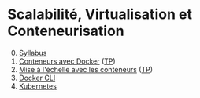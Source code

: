 # Scalabilité, Virtualisation et Conteneurisation

0. [Syllabus](./docs/00-syllabus.md)
1. [Conteneurs avec Docker](./docs/01-conteneurs_avec_docker.md) ([TP](./docs/01-conteneurs_avec_docker_tp.md))
2. [Mise à l'échelle avec les conteneurs](./docs/02-mise_a_l_echelle_avec_les_conteneurs.md) ([TP](./docs/02-mise_a_l_echelle_avec_les_conteneurs_tp.md))
3. [Docker CLI](./docs/03-docker_cli.md)
3. [Kubernetes](./docs/04-kubernetes.md)
